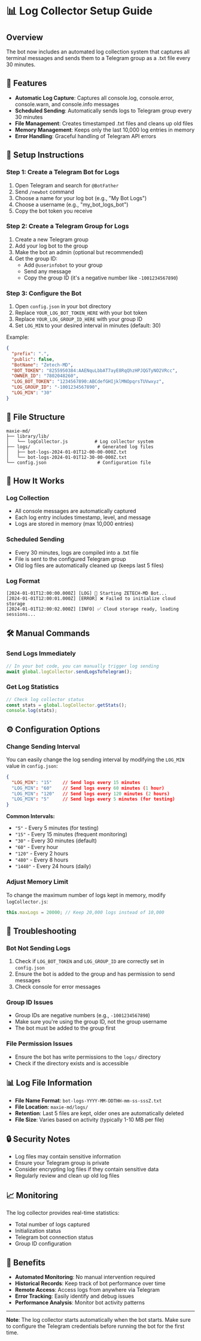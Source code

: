 # 📊 Log Collector Setup Guide

## Overview
The bot now includes an automated log collection system that captures all terminal messages and sends them to a Telegram group as a .txt file every 30 minutes.

## 🚀 Features
- **Automatic Log Capture**: Captures all console.log, console.error, console.warn, and console.info messages
- **Scheduled Sending**: Automatically sends logs to Telegram group every 30 minutes
- **File Management**: Creates timestamped .txt files and cleans up old files
- **Memory Management**: Keeps only the last 10,000 log entries in memory
- **Error Handling**: Graceful handling of Telegram API errors

## 🔧 Setup Instructions

### Step 1: Create a Telegram Bot for Logs
1. Open Telegram and search for `@BotFather`
2. Send `/newbot` command
3. Choose a name for your log bot (e.g., "My Bot Logs")
4. Choose a username (e.g., "my_bot_logs_bot")
5. Copy the bot token you receive

### Step 2: Create a Telegram Group for Logs
1. Create a new Telegram group
2. Add your log bot to the group
3. Make the bot an admin (optional but recommended)
4. Get the group ID:
   - Add `@userinfobot` to your group
   - Send any message
   - Copy the group ID (it's a negative number like `-1001234567890`)

### Step 3: Configure the Bot
1. Open `config.json` in your bot directory
2. Replace `YOUR_LOG_BOT_TOKEN_HERE` with your bot token
3. Replace `YOUR_LOG_GROUP_ID_HERE` with your group ID
4. Set `LOG_MIN` to your desired interval in minutes (default: 30)

Example:
```json
{
  "prefix": ".",
  "public": false,
  "BotName": "Zetech-MD",
  "BOT_TOKEN": "8255950384:AAENquLbbAT7ayE8RqQhzHPJQGTyNO2VRcc",
  "OWNER_ID": "7802048260",
  "LOG_BOT_TOKEN": "1234567890:ABCdefGHIjklMNOpqrsTUVwxyz",
  "LOG_GROUP_ID": "-1001234567890",
  "LOG_MIN": "30"
}
```

## 📁 File Structure
```
maxie-md/
├── library/lib/
│   └── logCollector.js          # Log collector system
├── logs/                         # Generated log files
│   ├── bot-logs-2024-01-01T12-00-00-000Z.txt
│   └── bot-logs-2024-01-01T12-30-00-000Z.txt
└── config.json                   # Configuration file
```

## 🔄 How It Works

### Log Collection
- All console messages are automatically captured
- Each log entry includes timestamp, level, and message
- Logs are stored in memory (max 10,000 entries)

### Scheduled Sending
- Every 30 minutes, logs are compiled into a .txt file
- File is sent to the configured Telegram group
- Old log files are automatically cleaned up (keeps last 5 files)

### Log Format
```
[2024-01-01T12:00:00.000Z] [LOG] 🚀 Starting ZETECH-MD Bot...
[2024-01-01T12:00:01.000Z] [ERROR] ❌ Failed to initialize cloud storage
[2024-01-01T12:00:02.000Z] [INFO] ✅ Cloud storage ready, loading sessions...
```

## 🛠️ Manual Commands

### Send Logs Immediately
```javascript
// In your bot code, you can manually trigger log sending
await global.logCollector.sendLogsToTelegram();
```

### Get Log Statistics
```javascript
// Check log collector status
const stats = global.logCollector.getStats();
console.log(stats);
```

## ⚙️ Configuration Options

### Change Sending Interval
You can easily change the log sending interval by modifying the `LOG_MIN` value in `config.json`:

```json
{
  "LOG_MIN": "15"    // Send logs every 15 minutes
  "LOG_MIN": "60"    // Send logs every 60 minutes (1 hour)
  "LOG_MIN": "120"   // Send logs every 120 minutes (2 hours)
  "LOG_MIN": "5"     // Send logs every 5 minutes (for testing)
}
```

**Common Intervals:**
- `"5"` - Every 5 minutes (for testing)
- `"15"` - Every 15 minutes (frequent monitoring)
- `"30"` - Every 30 minutes (default)
- `"60"` - Every hour
- `"120"` - Every 2 hours
- `"480"` - Every 8 hours
- `"1440"` - Every 24 hours (daily)

### Adjust Memory Limit
To change the maximum number of logs kept in memory, modify `logCollector.js`:
```javascript
this.maxLogs = 20000; // Keep 20,000 logs instead of 10,000
```

## 🚨 Troubleshooting

### Bot Not Sending Logs
1. Check if `LOG_BOT_TOKEN` and `LOG_GROUP_ID` are correctly set in `config.json`
2. Ensure the bot is added to the group and has permission to send messages
3. Check console for error messages

### Group ID Issues
- Group IDs are negative numbers (e.g., `-1001234567890`)
- Make sure you're using the group ID, not the group username
- The bot must be added to the group first

### File Permission Issues
- Ensure the bot has write permissions to the `logs/` directory
- Check if the directory exists and is accessible

## 📊 Log File Information
- **File Name Format**: `bot-logs-YYYY-MM-DDTHH-mm-ss-sssZ.txt`
- **File Location**: `maxie-md/logs/`
- **Retention**: Last 5 files are kept, older ones are automatically deleted
- **File Size**: Varies based on activity (typically 1-10 MB per file)

## 🔒 Security Notes
- Log files may contain sensitive information
- Ensure your Telegram group is private
- Consider encrypting log files if they contain sensitive data
- Regularly review and clean up old log files

## 📈 Monitoring
The log collector provides real-time statistics:
- Total number of logs captured
- Initialization status
- Telegram bot connection status
- Group ID configuration

## 🎯 Benefits
- **Automated Monitoring**: No manual intervention required
- **Historical Records**: Keep track of bot performance over time
- **Remote Access**: Access logs from anywhere via Telegram
- **Error Tracking**: Easily identify and debug issues
- **Performance Analysis**: Monitor bot activity patterns

---

**Note**: The log collector starts automatically when the bot starts. Make sure to configure the Telegram credentials before running the bot for the first time.
